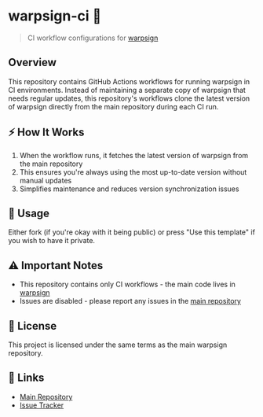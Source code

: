 # warpsign-ci 🚀

> CI workflow configurations for [warpsign](https://github.com/teflocarbon/warpsign)

## Overview

This repository contains GitHub Actions workflows for running warpsign in CI environments. Instead of maintaining a separate copy of warpsign that needs regular updates, this repository's workflows clone the latest version of warpsign directly from the main repository during each CI run.

## ⚡️ How It Works

1. When the workflow runs, it fetches the latest version of warpsign from the main repository
2. This ensures you're always using the most up-to-date version without manual updates
3. Simplifies maintenance and reduces version synchronization issues

## 🔧 Usage

Either fork (if you're okay with it being public) or press "Use this template" if you wish to have it private.

## ⚠️ Important Notes

- This repository contains only CI workflows - the main code lives in [warpsign](https://github.com/teflocarbon/warpsign)
- Issues are disabled - please report any issues in the [main repository](https://github.com/teflocarbon/warpsign/issues)

## 📝 License

This project is licensed under the same terms as the main warpsign repository.

## 🔗 Links

- [Main Repository](https://github.com/teflocarbon/warpsign)
- [Issue Tracker](https://github.com/teflocarbon/warpsign/issues)

